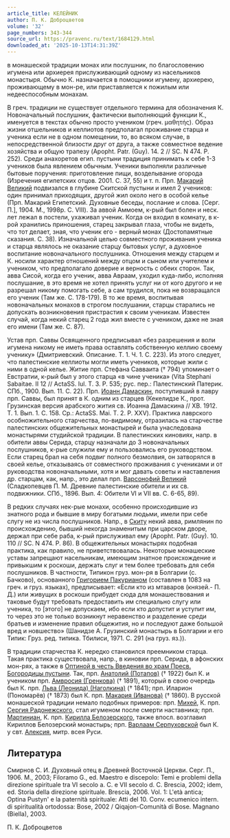 ```yaml
---
article_title: КЕЛЕЙНИК
author: П. К. Доброцветов
volume: '32'
page_numbers: 343-344
source_url: https://pravenc.ru/text/1684129.html
downloaded_at: '2025-10-13T14:31:39Z'
---
```


в монашеской традиции монах или послушник, по благословению игумена или архиерея прислуживающий одному из насельников монастыря. Обычно К. назначается в помощники игумену, архиерею, проживающему в мон-ре, или приставляется к пожилым или недееспособным монахам.

В греч. традиции не существует отдельного термина для обозначения К. Новоначальный послушник, фактически выполняющий функции К., именуется в текстах обычно просто учеником (греч. μαθητής). Образ жизни отшельников и келлиотов предполагал проживание старца и ученика если не в одном помещении, то, во всяком случае, в непосредственной близости друг от друга, а также совместное ведение хозяйства и общую трапезу (Apopht. Patr. (Guy). 14. 2 // SC. N 474. P. 252). Среди анахоретов егип. пустыни традиция принимать к себе 1-3 учеников была явлением обычным. Ученики выполняли различные бытовые поручения: приготовление пищи, возделывание огорода (Изречения египетских отцов. 2001. С. 37, 55) и т. п. Прп. [Макарий Великий](<https://pravenc.ru/text/Макарий Великий.html>) подвизался в глубине Скитской пустыни и имел 2 учеников: один принимал приходящих, другой жил около него в особой келье (Пpп. Макарий Eгипeтский. Духовные беседы, послание и слова. [Серг. П.], 1904. М., 1998р. С. VIII). За аввой Аммоем, к-рый был болен и неск. лет лежал в постели, ухаживал ученик. Когда он входил в комнату, в к-рой хранились приношения, старец закрывал глаза, чтобы не видеть, что тот делает, зная, что ученик его - верный монах (Достопамятные сказания. С. 38). Изначальной целью совместного проживания ученика и старца являлось не оказание старцу бытовых услуг, а духовное воспитание новоначального послушника. Отношения между старцем и К. носили характер отношений между отцом и сыном или учителем и учеником, что предполагало доверие и верность с обеих сторон. Так, авва Сисой, когда его ученик, авва Авраам, уходил куда-либо, исполняя послушание, в это время не хотел принять услуг ни от кого другого и не разрешал никому помогать себе, а сам трудился, пока не возвращался его ученик (Там же. С. 178-179). В то же время, воспитывая новоначальных монахов в строгом послушании, старцы старались не допускать возникновения пристрастия к своим ученикам. Известен случай, когда некий старец 2 года жил вместе с учеником, даже не зная его имени (Там же. С. 87).

Устав прп. Саввы Освященнoгo предписывал «без разрешения и воли игyмена никому не иметь права оставлять собственную келлию своему ученику» (Дмитриевский. Описание. Т. 1. Ч. 1. С. 223). Из этого следует, что палестинские келлиоты могли иметь учеников, которые жили с ними в одной келье. Житие прп. Стефана Савваита († 794) упоминает о Евстратии, к-рый был у этого cтapца «в чине ученика» (Vita Stephani Sabaitae. II 12 // ActaSS. Iul. Т. 3. Р. 535; рус. пер.: Палестинский Патерик. СПб., 1900. Вып. 11. С. 22). Прп. [Иоанн Дамаскин](<https://pravenc.ru/text/Иоанн Дамаскин.html>), поступивший в лавру прп. Саввы, был принят в К. одним из старцев (Кекелидзе К., прот. Грузинская версия арабского жития св. Иоанна Дамаскина // ХВ. 1912. Т. 1. Вып. 1. С. 158. Ср.: ActaSS. Маi. Т. 2. Р. XXV). Практика лаврского особножительного старчества, по-видимому, отразилась на старчестве палестинских общежительных монастырей и была унаследована монастырями студийской традиции. В палестинских киновиях, напр. в обители аввы Серида, старцу назначали до 3 новоначальных послушников, к-рые служили ему и пользовались его руководством. Если старец брал на себя подвиг полного безмолвия, он затворялся в своей келье, отказываясь от совместного проживания с учениками и от руководства новоначальными, хотя и мог давать советы и наставления др. старцам, как, напр., это делал прп. [Bapcонофий Великий](<https://pravenc.ru/text/Bapcонофий Великий.html>) (Сладкопевцeв П. М. Древние палестинские обители и их св. подвижники. СПб., 1896. Вып. 4: Обители VI и VII вв. С. 6-65, 89).

В редких случаях нек-рые монахи, особенно происходившие из знатного рода и бывшие в миру богатыми людьми, имели при себе слугу не из числа послушников. Напр., в [Скиту](https://pravenc.ru/text/Скит.html) некий авва, римлянин по происхождению, бывший некогда знаменитым при царском дворе, держал при себе раба, к-рый прислуживал ему (Apopht. Patr. (Guy). 10. 110 // SC. N 474. P. 86). В общежительных монастырях подобная практика, как правило, не приветствовалась. Некоторые монашеские уставы запрещают насельникам, имеющим знатное происхождение и привыкшим к роскоши, держать слуг и тем более требовать для себя послушников. В частности, Типикон груз. мон-ря в Болгарии (с. Бачково), основанного [Григорием Пакурианом](<https://pravenc.ru/text/ГРИГОРИЙ ПАКУРИАН.html>) (составлен в 1083 на греч. и груз. языках), предписывает: «Если кто из мтаваров (князей.- П. Д.) или живущих в роскоши прибудет сюда для монашествования и таковые будут требовать предоставить им специально слугу или ученика, то [этого] не допускаем, ибо если кто допустит и уступит им, то через это не только возникнут неравенство и разделение среди братьев и изменение правил общежития, но и последуют даже большой вред и новшество» (Шанидзе А. Грузинский монастырь в Болгарии и его Типик: Груз. ред. типика. Тбилиси, 1971. С. 291 (на груз. яз.)).

В традиции старчества К. нередко становился преемником старца. Такая практика существовала, напр., в киновии прп. Серида, в афонских мон-рях, а также в [Оптиной в честь Введения во храм Пресв. Богородицы пустыни](<https://pravenc.ru/text/Оптиной в честь Введения во храм Пресв  Богородицы пустыни.html>). Так, прп. [Анатолий (Потапов)](<https://pravenc.ru/text/Анатолий (Потапов).html>) († 1922) был К. и учеником прп. [Амвросия (Гренкова)](https://pravenc.ru/text/АМВРОСИЙ.html) († 1891), который в свою очередь был К. прп. [Льва (Леонида) (Наголкина)](<https://pravenc.ru/text/Льва (Леонида) (Наголкина).html>) († 1841); прп. Иларион (Пономарёв) († 1873) был К. прп. [Макария (Иванова)](https://pravenc.ru/text/Макарий.html) († 1860). В русской монашеской традиции немало подобных примеров: прп. [Михей](https://pravenc.ru/text/Михей.html), К. прп. [Сергия Радонежского](<https://pravenc.ru/text/Сергий Радонежский.html>), стал игуменом после смерти наставника; прп. [Мартиниан](https://pravenc.ru/text/Мартиниан.html), К. прп. [Кирилла Белозерского](https://pravenc.ru/text/Кирилл.html), также впосл. возглавил Кириллов Белозерский монастырь; прп. [Варлаам Серпуховской](<https://pravenc.ru/text/Варлаам Серпуховской.html>) был К. у свт. [Алексия](https://pravenc.ru/text/АЛЕКСИЙ.html), митр. всея Руси.

## Литература

Cмирнов С. И. Духовный отец в Древней Восточной Церкви. Серг. П., 1906. M., 2003; Filoramo G., ed. Maestro e discepolo: Temi e problemi della direzione spirituale tra VI secolo a. C. e VII secolo d. C. Brescia, 2002; idem, ed. Storia della direzione spirituale. Brescia, 2006. Vol. 1: L'età antica; Optina Pustyn' e la paternità spirituale: Atti del 10. Conv. ecumenico intern. di spiritualità ortodossa: Bose, 2002 / Qiqajon-Comunità di Bose. Magnano (Biella), 2003.

П. К. Доброцветов
